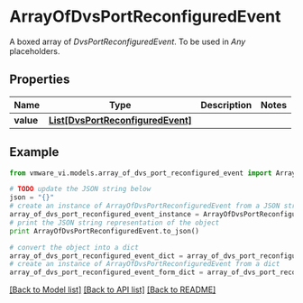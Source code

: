 # ArrayOfDvsPortReconfiguredEvent

A boxed array of *DvsPortReconfiguredEvent*. To be used in *Any* placeholders. 

## Properties
Name | Type | Description | Notes
------------ | ------------- | ------------- | -------------
**value** | [**List[DvsPortReconfiguredEvent]**](DvsPortReconfiguredEvent.md) |  | 

## Example

```python
from vmware_vi.models.array_of_dvs_port_reconfigured_event import ArrayOfDvsPortReconfiguredEvent

# TODO update the JSON string below
json = "{}"
# create an instance of ArrayOfDvsPortReconfiguredEvent from a JSON string
array_of_dvs_port_reconfigured_event_instance = ArrayOfDvsPortReconfiguredEvent.from_json(json)
# print the JSON string representation of the object
print ArrayOfDvsPortReconfiguredEvent.to_json()

# convert the object into a dict
array_of_dvs_port_reconfigured_event_dict = array_of_dvs_port_reconfigured_event_instance.to_dict()
# create an instance of ArrayOfDvsPortReconfiguredEvent from a dict
array_of_dvs_port_reconfigured_event_form_dict = array_of_dvs_port_reconfigured_event.from_dict(array_of_dvs_port_reconfigured_event_dict)
```
[[Back to Model list]](../README.md#documentation-for-models) [[Back to API list]](../README.md#documentation-for-api-endpoints) [[Back to README]](../README.md)


